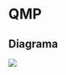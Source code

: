 # QMP

## Diagrama
![](http://www.plantuml.com/plantuml/proxy?cache=no&src=https://raw.githubusercontent.com/dds-2021-vn-grupo-3/tp-dds-qmp/master/assets/qmp.puml)
